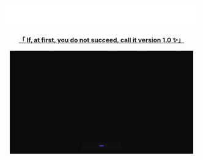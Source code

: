


<!-- Intro  -->

 <h3 align='center'> <img src='gabi.svg'/>
</h3>
<!-- <div align="center">
        <img src='https://lh3.googleusercontent.com/a/AAcHTtfgcFQlLCtEQxXgekgS0LmZ_f5DM-q686-f6oZABdjS2w=s360-c-no' alt='fabiola'/> 
</div> -->



<!-- About Section -->

 <h3 align="center"><b><a target="_blank" href="#">   「 If, at first, you do not succeed, call it version <b>1.0</b> ✨」</a></b></h3>
 

 
<p>
<p align="center"><img src="giphy.gif"/></p>
 <!-- &emsp; Coding <br/><br/>
 ❤ &emsp; Writing<br/><br/>
 ❤ &emsp; Drawing<br/><br/>!-->

</p>

<!-- <p align="center">
 <a href="https://www.linkedin.com/in/fabiola-raharimanana-8301a8258" target="_blank">
  <img src="https://www.logic-id.fr/ressources/img/icons/linkedin/linkedin-256.png" alt="fabiola's linkedin" width="70" height="70"/>
 </a>
 <a href="https://instagram.com/fabiola.tiana" target="_blank">
  <img src="https://as2.ftcdn.net/v2/jpg/04/47/16/81/1000_F_447168164_Wagm0faZooBeWQ9mMdrw0JUob9urmibA.jpg" width="80" height="80" alt="fabiola's instagram" />
 </a> 
 <a href="https://www.facebook.com/profile.php?id=100077618534784" target="_blank">
  <img src="https://icon-library.com/images/black-facebook-icon-png/black-facebook-icon-png-0.jpg" width="70" height="70" alt="fabiola's facebook"  />
  </a> 
</p>

   <a href="https://github.com/lilsis01234">
<img src="https://github-readme-streak-stats.herokuapp.com/?user=lilsis01234&amp;theme=radical&amp;theme=radical&amp;ring=#f75c7e&amp;sideNums=#fac&amp;dates=06ACBD&amp;currStreakNum=06ACBD&amp;currStreakLabel=06ACBD&amp;background=ffffff00&amp;hide_border=false&amp;stroke=ffffff00" alt="fab GitHub Stats"  width= "700">
</a>

## My coding wizardry arsenal$

![Javascript](https://img.shields.io/badge/Javascript-F0DB4F?style=for-the-badge&labelColor=black&logo=javascript&logoColor=F0DB4F)
![React](https://img.shields.io/badge/-React-61DBFB?style=for-the-badge&labelColor=black&logo=react&logoColor=61DBFB)
![Nodejs](https://img.shields.io/badge/Nodejs-3C873A?style=for-the-badge&labelColor=black&logo=node.js&logoColor=3C873A)
![Express.js](https://img.shields.io/badge/Express.js-000000?style=for-the-badge&logo=express&logoColor=white)
![MongoDB](https://img.shields.io/badge/MongoDB-4EA94B?style=for-the-badge&logo=mongodb&logoColor=white)
![Wordpress](https://img.shields.io/badge/WordPress-%23FF2D20.svg?style=for-the-badge&amp;logo=WordPress&amp;logoColor=purple)
![Prestashop](https://img.shields.io/badge/Prestashop-FFFFFF?style=for-the-badge&amp;logo=Prestashop&amp;logoColor=black)
![flask](https://img.shields.io/badge/flask-%23000.svg?style=for-the-badge&amp;logo=flask&amp;logoColor=white)
![laravel](https://img.shields.io/badge/laravel-%23FF2D20.svg?style=for-the-badge&amp;logo=laravel&amp;logoColor=white)
![css](https://img.shields.io/badge/css3-%231572B6.svg?style=for-the-badge&amp;logo=css3&amp;logoColor=white)
![mysql](https://img.shields.io/badge/mysql-%2300f.svg?style=for-the-badge&amp;logo=mysql&amp;logoColor=white)


<hr/>
<br/>


<a> 

  <a href="https://github.com/lilsis01234"><img alt="Fabi's Top Languages" src="https://denvercoder1-github-readme-stats.vercel.app/api/top-langs/?username=lilsis01234&langs_count=8&layout=compact&theme=react&border_color=7F3FBF&bg_color=0D1117&title_color=F85D7F&icon_color=F8D866" height="192px" amx-width="100%"/></a>
  <br/>
</a>


<!-- ![Gabi'sGraph](https://github-readme-activity-graph.cyclic.app/graph?username=lilsis01234&custom_title=Gabi%20's%20GitHub%20Activity%20Graph&bg_color=0D1117&color=7F3FBF&line=7F3FBF&point=7F3FBF&area_color=FFFFFF&title_color=FFFFFF&area=true) !-->




